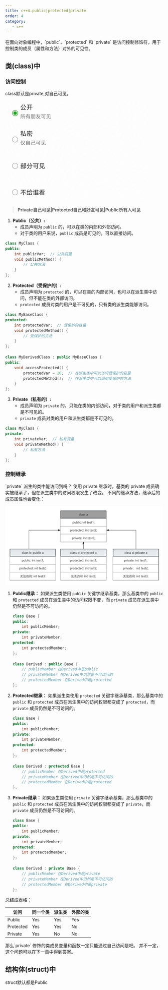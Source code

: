 ```yaml
---
title: c++4.public|protected|private
order: 4
category:
   - c++
---
```

<chatmessage avatar="../../../assets/emoji/dsyj.png" :avatarWidth="40">
在面向对象编程中，`public`、`protected` 和 `private` 是访问控制修饰符，用于控制类的成员（属性和方法）对外的可见性。
</chatmessage>

## 类(class)中

### 访问控制

<chatmessage avatar="../../../assets/emoji/ybk.png" :avatarWidth="40">
class默认是private,对自己可见。
</chatmessage>


![](..%2Fassets%2Fpublicchat.png)

>**Private自己可见|Protected自己和好友可见|Public所有人可见**


1. **Public（公共）:**
    - 成员声明为 `public` 的，可以在类的内部和外部访问。
    - 对于类的用户来说，`public` 成员是可见的，可以直接访问。

```cpp
class MyClass {
public:
    int publicVar;  // 公共变量
    void publicMethod() {
        // 公共方法
    }
};
```

2. **Protected（受保护的）:**
    - 成员声明为 `protected` 的，可以在类的内部访问，也可以在派生类中访问，但不能在类的外部访问。
    - `protected` 成员对类的用户是不可见的，只有类的派生类能够访问。

```cpp
class MyBaseClass {
protected:
    int protectedVar;  // 受保护的变量
    void protectedMethod() {
        // 受保护的方法
    }
};

class MyDerivedClass : public MyBaseClass {
public:
    void accessProtected() {
        protectedVar = 10;  // 在派生类中可以访问受保护的变量
        protectedMethod();  // 在派生类中可以调用受保护的方法
    }
};
```

3. **Private（私有的）:**
    - 成员声明为 `private` 的，只能在类的内部访问，对于类的用户和派生类都是不可见的。
    - `private` 成员对类的用户和派生类都是不可见的。

```cpp
class MyClass {
private:
    int privateVar;  // 私有变量
    void privateMethod() {
        // 私有方法
    }
};
```

### 控制继承

<chatmessage avatar="../../../assets/emoji/bqb01.png" :avatarWidth="40">
`private` 派生的类中能访问到吗？
</chatmessage>

<chatmessage avatar="../../../assets/emoji/bqb (1).png" :avatarWidth="40" alignLeft>
使用 private 继承时，基类的 private 成员确实被继承了，但在派生类中的访问权限发生了改变。
不同的继承方法，继承后的成员属性也会变化：
</chatmessage>

![](..%2Fassets%2Fpuprpv.png)


1. **Public继承：** 如果派生类使用 `public` 关键字继承基类，那么基类中的 `public` 和 `protected` 成员在派生类中的访问权限不变，而 `private` 成员在派生类中仍然是不可访问的。

    ```cpp
    class Base {
    public:
        int publicMember;
    private:
        int privateMember;
    protected:
        int protectedMember;
    };

    class Derived : public Base {
        // publicMember 在Derived中是public
        // privateMember 在Derived中仍然是不可访问的
        // protectedMember 在Derived中是protected
    };
    ```

2. **Protected继承：** 如果派生类使用 `protected` 关键字继承基类，那么基类中的 `public` 和 `protected` 成员在派生类中的访问权限都变成了 `protected`，而 `private` 成员仍然是不可访问的。

    ```cpp
    class Base {
    public:
        int publicMember;
    private:
        int privateMember;
    protected:
        int protectedMember;
    };

    class Derived : protected Base {
        // publicMember 在Derived中是protected
        // privateMember 在Derived中仍然是不可访问的
        // protectedMember 在Derived中是protected
    };
    ```

3. **Private继承：** 如果派生类使用 `private` 关键字继承基类，那么基类中的 `public` 和 `protected` 成员在派生类中的访问权限都变成了 `private`，而 `private` 成员仍然是不可访问的。

    ```cpp
    class Base {
    public:
        int publicMember;
    private:
        int privateMember;
    protected:
        int protectedMember;
    };

    class Derived : private Base {
        // publicMember 在Derived中是private
        // privateMember 在Derived中仍然是不可访问的
        // protectedMember 在Derived中是private
    };
    ```
   
总结成表格：

| 访问        | 同一个类 | 派生类 | 外部的类 |
|-----------|------|-----|------|
| Public    | Yes  | Yes | Yes  |
| Protected | Yes  | Yes | No   |
| Private   | Yes  | No  | No   |


<chatmessage avatar="../../../assets/emoji/bqb (4).png" :avatarWidth="40">
那么`private` 修饰的类成员变量和函数一定只能通过自己访问是吧。
</chatmessage>

<chatmessage avatar="../../../assets/emoji/bqb (1).png" :avatarWidth="40" alignLeft>
并不一定，这个问题可以在下一章中得到答案。
</chatmessage>

## 结构体(struct)中
<chatmessage avatar="../../../assets/emoji/blzt.png" :avatarWidth="40">
struct默认都是Public
</chatmessage>